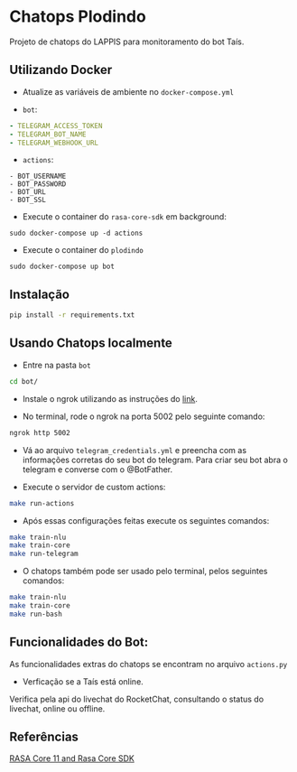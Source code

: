 # Chatops Plodindo

Projeto de chatops do LAPPIS para monitoramento do bot Taís.

## Utilizando Docker

* Atualize as variáveis de ambiente no `docker-compose.yml`

* `bot`:

```yml
- TELEGRAM_ACCESS_TOKEN
- TELEGRAM_BOT_NAME
- TELEGRAM_WEBHOOK_URL
```

* `actions`:

```
- BOT_USERNAME
- BOT_PASSWORD
- BOT_URL
- BOT_SSL
```

* Execute o container do `rasa-core-sdk` em background:

```shell
sudo docker-compose up -d actions
```

* Execute o container do `plodindo`

```shell
sudo docker-compose up bot
```

## Instalação

```sh
pip install -r requirements.txt
```

## Usando Chatops localmente

* Entre na pasta `bot`

```sh
cd bot/
```

* Instale o ngrok utilizando as instruções do <a href="https://ngrok.com/download">link</a>.

* No terminal, rode o ngrok na porta 5002 pelo seguinte comando:

```sh
ngrok http 5002
```

* Vá ao arquivo `telegram_credentials.yml` e preencha com as informações corretas do seu bot do telegram. Para criar seu bot abra o telegram e converse com o @BotFather.

* Execute o servidor de custom actions:

```sh
make run-actions
```

* Após essas configurações feitas execute os seguintes comandos:

```sh
make train-nlu
make train-core
make run-telegram
```

* O chatops também pode ser usado pelo terminal, pelos seguintes comandos:

```sh
make train-nlu
make train-core
make run-bash
```

## Funcionalidades do Bot:

As funcionalidades extras do chatops se encontram no arquivo `actions.py`

* Verficação se a Taís está online. 

Verifica pela api do livechat do RocketChat, consultando o status do livechat, online ou offline.

## Referências

[RASA Core 11 and Rasa Core SDK](https://www.youtube.com/watch?v=5gSZ_ZcrbRY&t=578s)
